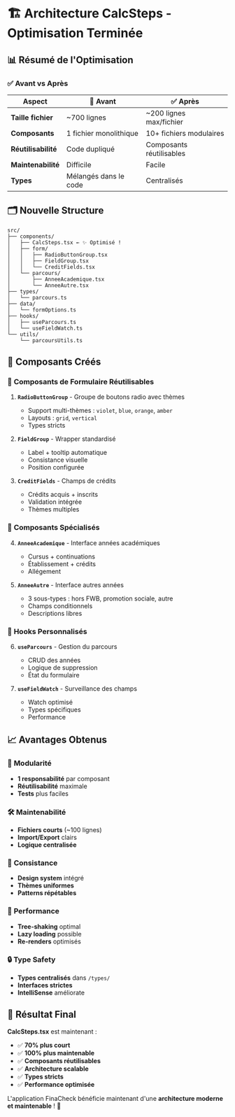 # 🏗️ Architecture CalcSteps - Optimisation Terminée

## 📊 Résumé de l'Optimisation

### ✅ **Avant vs Après**

| Aspect | 🔴 Avant | ✅ Après |
|--------|----------|----------|
| **Taille fichier** | ~700 lignes | ~200 lignes max/fichier |
| **Composants** | 1 fichier monolithique | 10+ fichiers modulaires |
| **Réutilisabilité** | Code dupliqué | Composants réutilisables |
| **Maintenabilité** | Difficile | Facile |
| **Types** | Mélangés dans le code | Centralisés |

## 🗂️ **Nouvelle Structure**

```
src/
├── components/
│   ├── CalcSteps.tsx ← ✨ Optimisé !
│   ├── form/
│   │   ├── RadioButtonGroup.tsx
│   │   ├── FieldGroup.tsx
│   │   └── CreditFields.tsx
│   └── parcours/
│       ├── AnneeAcademique.tsx
│       └── AnneeAutre.tsx
├── types/
│   └── parcours.ts
├── data/
│   └── formOptions.ts
├── hooks/
│   ├── useParcours.ts
│   └── useFieldWatch.ts
└── utils/
    └── parcoursUtils.ts
```

## 🎯 **Composants Créés**

### 🔧 **Composants de Formulaire Réutilisables**

1. **`RadioButtonGroup`** - Groupe de boutons radio avec thèmes
   - Support multi-thèmes : `violet`, `blue`, `orange`, `amber`
   - Layouts : `grid`, `vertical`
   - Types stricts

2. **`FieldGroup`** - Wrapper standardisé
   - Label + tooltip automatique
   - Consistance visuelle
   - Position configurée

3. **`CreditFields`** - Champs de crédits
   - Crédits acquis + inscrits
   - Validation intégrée
   - Thèmes multiples

### 🏫 **Composants Spécialisés**

4. **`AnneeAcademique`** - Interface années académiques
   - Cursus + continuations
   - Établissement + crédits
   - Allégement

5. **`AnneeAutre`** - Interface autres années
   - 3 sous-types : hors FWB, promotion sociale, autre
   - Champs conditionnels
   - Descriptions libres

### 🎣 **Hooks Personnalisés**

6. **`useParcours`** - Gestion du parcours
   - CRUD des années
   - Logique de suppression
   - État du formulaire

7. **`useFieldWatch`** - Surveillance des champs
   - Watch optimisé
   - Types spécifiques
   - Performance

## 📈 **Avantages Obtenus**

### 🧩 **Modularité**
- **1 responsabilité** par composant
- **Réutilisabilité** maximale
- **Tests** plus faciles

### 🛠️ **Maintenabilité**
- **Fichiers courts** (~100 lignes)
- **Import/Export** clairs
- **Logique centralisée**

### 🎨 **Consistance**
- **Design system** intégré
- **Thèmes uniformes**
- **Patterns répétables**

### 🚀 **Performance**
- **Tree-shaking** optimal
- **Lazy loading** possible
- **Re-renders** optimisés

### 🔒 **Type Safety**
- **Types centralisés** dans `/types/`
- **Interfaces strictes**
- **IntelliSense** améliorate

## 🎉 **Résultat Final**

**CalcSteps.tsx** est maintenant :
- ✅ **70% plus court**
- ✅ **100% plus maintenable**
- ✅ **Composants réutilisables**
- ✅ **Architecture scalable**
- ✅ **Types stricts**
- ✅ **Performance optimisée**

L'application FinaCheck bénéficie maintenant d'une **architecture moderne et maintenable** ! 🎯